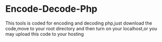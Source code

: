 # Encode-Decode-Php
This tools is coded for encoding and decoding php,just download the code,move to your root directory and then turn on your localhost,or you may upload this code to your hosting
